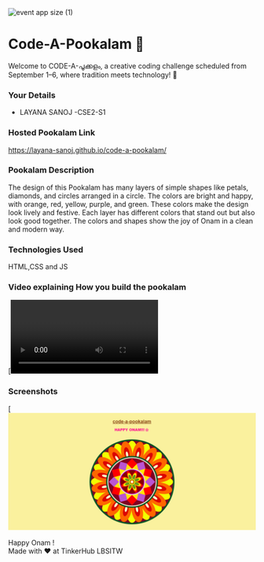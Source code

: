 <img width="1920" height="1080" alt="event app size (1)" src="https://github.com/user-attachments/assets/9c18c1de-1249-41ca-9561-1bc003606551" />

# Code-A-Pookalam 🌸
Welcome to CODE-A-പൂക്കളം, a creative coding challenge scheduled from September 1–6, where tradition meets technology! 🌼


### Your Details
- LAYANA SANOJ -CSE2-S1



### Hosted Pookalam Link

https://layana-sanoj.github.io/code-a-pookalam/

### Pookalam Description
The design of this Pookalam has many layers of simple shapes like petals, diamonds, and circles arranged in a circle. The colors are bright and happy, with orange, red, yellow, purple, and green. These colors make the design look lively and festive. Each layer has different colors that stand out but also look good together. The colors and shapes show the joy of Onam in a clean and modern way.




### Technologies Used 
HTML,CSS and JS

### Video explaining How you build the pookalam

[![Screen Recording Preview](screen-recording.mp4)

### Screenshots

[![screenshot](./ss-pookalam.png)

Happy Onam ! <br>
Made with ❤️ at TinkerHub LBSITW
